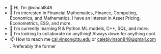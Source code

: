 - 👋 Hi, I’m @vincal848
- 👀 I’m interested in Financial Mathematics, Finance, Computing, Economics, and Mathematics. I have an interest in Asset Pricing, Econometrics, ESG, and more.
- 🌱 I’m currently learning R & Python ML models, C++, SQL, and more.
- 💞️ I’m looking to collaborate on anything! Always down for anything cool.
- 📫 How to reach me cal.vinson@ttu.edu or calebjvinson848@gmail.com . Preferably the former

<!---
vincal848/vincal848 is a ✨ special ✨ repository because its `README.md` (this file) appears on your GitHub profile.
You can click the Preview link to take a look at your changes.
--->
